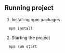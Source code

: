## Running project

1) Installing npm packages

```bash
  npm install
```

2) Starting the project

```bash
  npm run start
```
